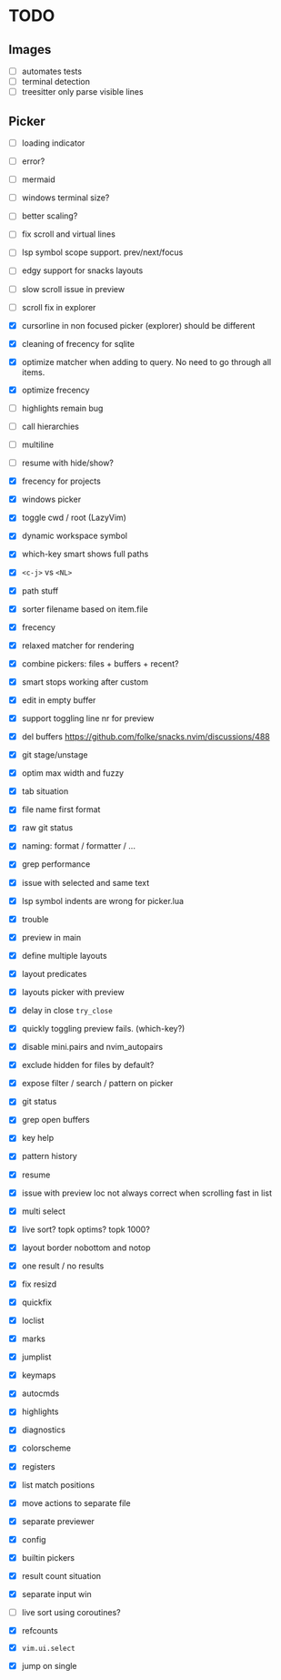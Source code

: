 # TODO

## Images

- [ ] automates tests
- [ ] terminal detection
- [ ] treesitter only parse visible lines

## Picker

- [ ] loading indicator
- [ ] error?
- [ ] mermaid
- [ ] windows terminal size?
- [ ] better scaling?

- [ ] fix scroll and virtual lines
- [ ] lsp symbol scope support. prev/next/focus
- [ ] edgy support for snacks layouts

- [ ] slow scroll issue in preview
- [ ] scroll fix in explorer
- [x] cursorline in non focused picker (explorer) should be different

- [x] cleaning of frecency for sqlite
- [x] optimize matcher when adding to query. No need to go through all items.
- [x] optimize frecency
- [ ] highlights remain bug
- [ ] call hierarchies
- [ ] multiline
- [ ] resume with hide/show?
- [x] frecency for projects
- [x] windows picker
- [x] toggle cwd / root (LazyVim)
- [x] dynamic workspace symbol
- [x] which-key smart shows full paths
- [x] `<c-j>` vs `<NL>`
- [x] path stuff
- [x] sorter filename based on item.file
- [x] frecency
- [x] relaxed matcher for rendering
- [x] combine pickers: files + buffers + recent?
- [x] smart stops working after custom
- [x] edit in empty buffer
- [x] support toggling line nr for preview
- [x] del buffers <https://github.com/folke/snacks.nvim/discussions/488>
- [x] git stage/unstage
- [x] optim max width and fuzzy
- [x] tab situation
- [x] file name first format
- [x] raw git status
- [x] naming: format / formatter / ...
- [x] grep performance
- [x] issue with selected and same text
- [x] lsp symbol indents are wrong for picker.lua
- [x] trouble
- [x] preview in main
- [x] define multiple layouts
- [x] layout predicates
- [x] layouts picker with preview
- [x] delay in close `try_close`
- [x] quickly toggling preview fails. (which-key?)
- [x] disable mini.pairs and nvim_autopairs
- [x] exclude hidden for files by default?
- [x] expose filter / search / pattern on picker
- [x] git status
- [x] grep open buffers
- [x] key help
- [x] pattern history
- [x] resume
- [x] issue with preview loc not always correct when scrolling fast in list
- [x] multi select
- [x] live sort? topk optims? topk 1000?

- [x] layout border nobottom and notop
- [x] one result / no results
- [x] fix resizd
- [x] quickfix
- [x] loclist
- [x] marks
- [x] jumplist
- [x] keymaps
- [x] autocmds
- [x] highlights
- [x] diagnostics
- [x] colorscheme
- [x] registers

- [x] list match positions
- [x] move actions to separate file
- [x] separate previewer
- [x] config
- [x] builtin pickers
- [x] result count situation
- [x] separate input win
- [ ] live sort using coroutines?
- [x] refcounts
- [x] `vim.ui.select`
- [x] jump on single
